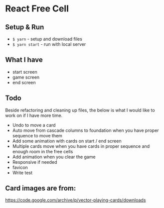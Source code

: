 # React Free Cell

## Setup & Run

- `$ yarn` - setup and download files
- `$ yarn start` - run with local server

## What I have

- start screen
- game screen
- end screen

## Todo

Beside refactoring and cleaning up files, the below is what I would like to work on if I have more time.

- Undo to move a card
- Auto move from cascade columns to foundation when you have proper sequence to move them  
- Add some animation with cards on start / end screen
- Multiple cards move when you have cards in proper sequence and enough room in the free cells
- Add animation when you clear the game
- Responsive if needed
- favicon
- Write test

## Card images are from:

https://code.google.com/archive/p/vector-playing-cards/downloads
